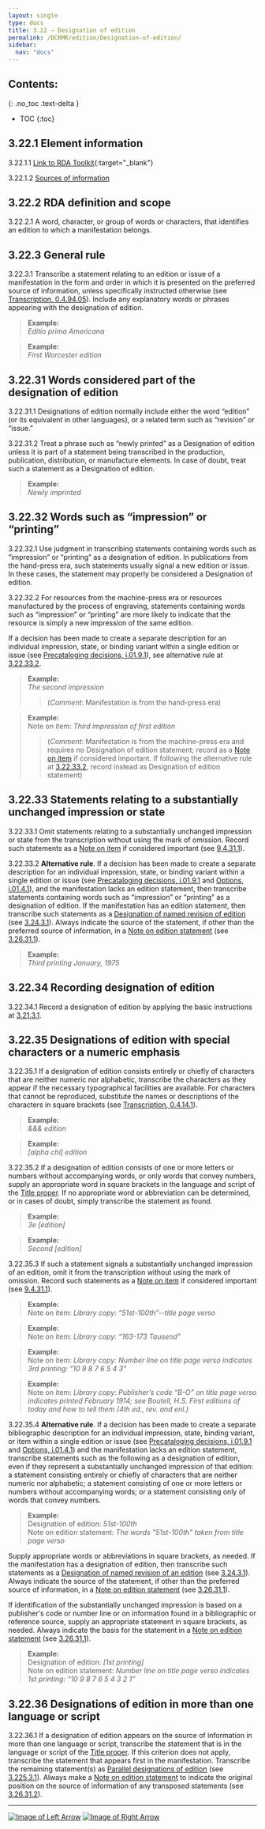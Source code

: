 ```yaml
---
layout: single
type: docs
title: 3.22 — Designation of edition
permalink: /DCRMR/edition/Designation-of-edition/
sidebar:
  nav: "docs"
---
```


## Contents:
{: .no_toc .text-delta }

- TOC
{:toc}

## 3.22.1 Element information

<a name="3.22.1.1">3.22.1.1</a> [Link to RDA Toolkit](https://access.rdatoolkit.org/Content/Index?externalId=en-US_ala-3f4a6575-8253-3866-a8f6-ce255dcb094c#){:target="_blank"}

<a name="3.22.1.2">3.22.1.2</a> [Sources of information](/DCRMR/edition/#3011-sources-of-information)

## 3.22.2 RDA definition and scope

<a name="3.22.2.1">3.22.2.1</a> A word, character, or group of words or characters, that identifies an edition to which a manifestation belongs.

## 3.22.3 General rule

<a name="3.22.3.1">3.22.3.1</a> Transcribe a statement relating to an edition or issue of a manifestation in the form and order in which it is presented on the preferred source of information, unless specifically instructed otherwise (see [Transcription, 0.4.94.05](/DCRMR/general-rules/Transcription/#0.4.94.05)). Include any explanatory words or phrases appearing with the designation of edition.

>**Example:**  
><CITE>Editio prima Americana</CITE>  

>**Example:**  
><CITE>First Worcester edition</CITE>  

## 3.22.31 Words considered part of the designation of edition

<a name="3.22.31.1">3.22.31.1</a> Designations of edition normally include either the word “edition” (or its equivalent in other languages), or a related term such as “revision” or “issue.” 

<a name="3.22.31.2">3.22.31.2</a> Treat a phrase such as “newly printed” as a Designation of edition unless it is
part of a statement being transcribed in the production, publication, distribution, or manufacture elements.  In case of doubt, treat such a statement as a Designation of edition.

>**Example:**  
><CITE>Newly imprinted</CITE>

## 3.22.32 Words such as “impression” or “printing”

<a name="3.22.32.1">3.22.32.1</a> Use judgment in transcribing statements containing words such as “impression” or “printing” as a designation of edition. In publications from the hand-press era, such statements usually signal a new edition or issue. In these cases, the statement may properly be considered a Designation of edition.

<a name="3.22.32.2">3.22.32.2</a> For resources from the machine-press era or resources manufactured by the process of engraving, statements containing words such as “impression” or “printing” are more likely to indicate that the resource is simply a new impression of the same edition. 

If a decision has been made to create a separate description for an individual impression, state, or binding variant within a single edition or issue (see [Precataloging decisions, i.01.9.1](/DCRMR/introduction/#i.01.9.1)), see alternative rule at [3.22.33.2](/DCRMR/edition/Designation-of-edition/#3.22.33.2).

>**Example:**  
><CITE>The second impression</CITE>  
>>(*Comment*: Manifestation is from the hand-press era)

>**Example:**  
>Note on item: <CITE>Third impression of first edition</CITE>  
>>(*Comment*: Manifestation is from the machine-press era and requires no Designation of edition statement; record as a [Note on item](/DCRMR/additional-notes/Note-on-item/) if considered important. If following the alternative rule at [3.22.33.2](/DCRMR/edition/Designation-of-edition/#3.22.33.2), record instead as Designation of edition statement)

## 3.22.33 Statements relating to a substantially unchanged impression or state

<a name="3.22.33.1">3.22.33.1</a> Omit statements relating to a substantially unchanged impression or state from the transcription without using the mark of omission.  Record such statements as a [Note on item](/DCRMR/additional-notes/Note-on-item/) if considered important (see [9.4.31.1](/DCRMR/additional-notes/Note-on-item/#9.4.31.1)).

<a name="3.22.33.2">3.22.33.2</a> **Alternative rule**. If a decision has been made to create a separate description for an individual impression, state, or binding variant within a single edition or issue (see [Precataloging decisions, i.01.9.1](/DCRMR/introduction/#i.01.9.1) and [Options, i.01.4.1](/DCRMR/introduction/#i.01.4.1)), and the manifestation lacks an edition statement, then transcribe statements containing words such as “impression” or “printing” as a designation of edition. If the manifestation has an edition statement, then transcribe such statements as a [Designation of named revision of edition](/DCRMR/edition/Designation-of-named-revision-of-edition/) (see [3.24.3.1](/DCRMR/edition/Designation-of-named-revision-of-edition/#3.24.3.1)). Always indicate the source of the statement, if other than the preferred source of information, in a [Note on edition statement](/DCRMR/edition/Note-on-edition-statement/) (see [3.26.31.1](/DCRMR/edition/Note-on-edition-statement/#3.26.31.1)).

>**Example:**  
><CITE>Third printing January, 1975</CITE>

## 3.22.34 Recording designation of edition

<a name="3.22.34.1">3.22.34.1</a> Record a designation of edition by applying the basic instructions at [3.21.3.1](/DCRMR/edition/Edition-statement/#3.21.3.1).  

## 3.22.35 Designations of edition with special characters or a numeric emphasis

<a name="3.22.35.1">3.22.35.1</a> If a designation of edition consists entirely or chiefly of characters that are neither numeric nor alphabetic, transcribe the characters as they appear if the necessary typographical facilities are available. For characters that cannot be reproduced, substitute the names or descriptions of the characters in square brackets (see [Transcription, 0.4.14.1](/DCRMR/general-rules/Transcription/#0.4.14.1)).

>**Example:**  
><CITE>&&& edition</CITE>

>**Example:**  
><CITE>[alpha chi] edition</CITE>

<a name="3.22.35.2">3.22.35.2</a> If a designation of edition consists of one or more letters or numbers without accompanying words, or only words that convey numbers, supply an appropriate word in square brackets in the language and script of the [Title proper](/DCRMR/title/Title-proper/). If no appropriate word or abbreviation can be determined, or in cases of doubt, simply transcribe the statement as found. 

>**Example:**  
><CITE>3e [édition]</CITE>

>**Example:**  
><CITE>Second [edition]</CITE>

<a name="3.22.35.3">3.22.35.3</a> If such a statement signals a substantially unchanged impression of an edition,
omit it from the transcription without using the mark of omission.  Record such statements as a [Note on item](/DCRMR/additional-notes/Note-on-item/) if considered important (see [9.4.31.1](/DCRMR/additional-notes/Note-on-item/#9.4.31.1)).

>**Example:**  
>Note on item: <CITE>Library copy: “51st-100th”--title page verso</CITE>

>**Example:**  
>Note on item: <CITE>Library copy: “163-173 Tausend"</CITE>

>**Example:**  
>Note on item: <CITE>Library copy: Number line on title page verso indicates 3rd printing: "10 9 8 7 6 5 4 3"</CITE>
 
>**Example:**  
>Note on item: <CITE>Library copy: Publisher’s code “B-O” on title page verso indicates printed February 1914; see Boutell, H.S. First editions of today and how to tell them (4th ed., rev. and enl.)</CITE>  

<a name="3.22.35.4">3.22.35.4</a> **Alternative rule**. If a decision has been made to create a separate bibliographic description for an individual impression, state, binding variant, or item within a single edition or issue (see [Precataloging decisions, i.01.9.1](/DCRMR/introduction/#i.01.9.1) and [Options, i.01.4.1](/DCRMR/introduction/#i.01.4.1)) and the manifestation lacks an edition statement, transcribe statements such as the following as a designation of edition, even if they represent a substantially unchanged impression of that edition: a statement consisting entirely or chiefly of characters that are neither numeric nor alphabetic; a statement consisting of one or more letters or numbers without accompanying words; or a statement consisting only of words that convey numbers. 

>**Example:**  
>Designation of edition: <CITE>51st-100th</CITE>  
>Note on edition statement: <CITE>The words "51st-100th" taken from title page verso</CITE>

Supply appropriate words or abbreviations in square brackets, as needed.  If the manifestation has a designation of edition, then transcribe such statements as a [Designation of named revision of an edition](/DCRMR/edition/Designation-of-named-revision-of-edition/) (see [3.24.3.1](/DCRMR/edition/Designation-of-named-revision-of-edition/#3.24.3.1)). Always indicate the source of the statement, if other than the preferred source of information, in a [Note on edition statement](/DCRMR/edition/Note-on-edition-statement/) (see [3.26.31.1](/DCRMR/edition/Note-on-edition-statement/#3.26.31.1)).

If identification of the substantially unchanged impression is based on a publisherʹs code or number line or on information found in a bibliographic or reference source, supply an
appropriate statement in square brackets, as needed. Always indicate the basis for the statement in a [Note on edition statement](/DCRMR/edition/Note-on-edition-statement/) (see [3.26.31.1](/DCRMR/edition/Note-on-edition-statement/#3.26.31.1)).

>**Example:**  
>Designation of edition: <CITE>[1st printing]</CITE>  
>Note on edition statement: <CITE> Number line on title page verso indicates 1st printing: “10 9 8 7 6 5 4 3 2 1”</CITE>  

## 3.22.36 Designations of edition in more than one language or script

<a name="3.22.36.1">3.22.36.1</a> If a designation of edition appears on the source of information in more than one language or script, transcribe the statement that is in the language or script of the [Title proper](/DCRMR/title/Title-proper/). If this criterion does not apply, transcribe the statement that appears first in the manifestation. Transcribe the remaining statement(s) as [Parallel designations of edition](/DCRMR/edition/Parallel-designation-of-edition/) (see [3.225.3.1](/DCRMR/edition/Parallel-designation-of-edition/#3.225.3.1)). Always make a [Note on edition statement](/DCRMR/edition/Note-on-edition-statement/) to indicate the original position on the source of information of any transposed statements (see [3.26.31.2](/DCRMR/edition/Note-on-edition-statement/#3.26.31.2)).

---

[![Image of Left Arrow](https://rbms-bsc.github.io/DCRMR/assets/pictures/navigation/Arrow_Left.png "3.21 — Edition statement")](/DCRMR/edition/Edition-statement/) [![Image of Right Arrow](https://rbms-bsc.github.io/DCRMR/assets/pictures/navigation/Arrow_Right.png "3.225 — Parallel designation of edition")](/DCRMR/edition/Parallel-designation-of-edition/)